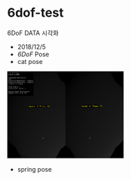 ﻿# 6dof-test
6DoF DATA 시각화
* 2018/12/5
* *6DoF* Pose
* cat pose
<img height="200" src="https://github.com/wlgh312/6dof-test/blob/master/20181205_Code/Code/pose/Stream_181212_161224_screen.png" />

* spring pose
<img height="200" src2="https://github.com/wlgh312/6dof-test/blob/master/20181205_Code/Code/pose/Stream_181212_161548_screen.png" />
